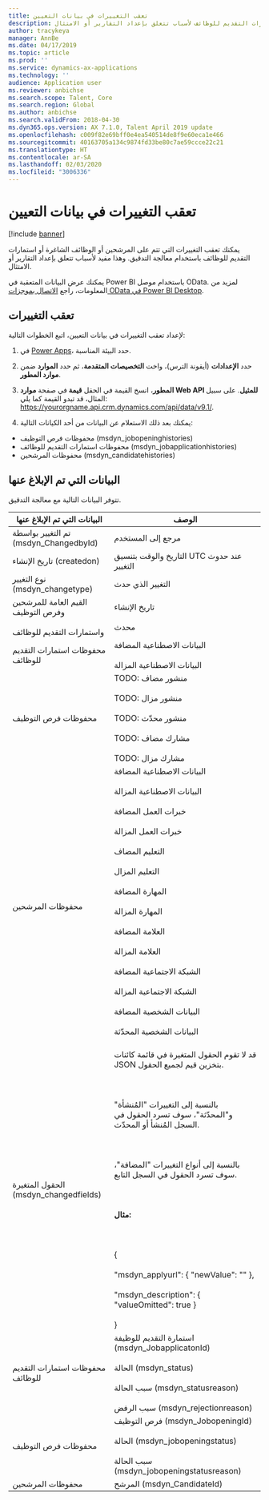 ```yaml
---
title: تعقب التغييرات في بيانات التعيين
description: تسمح لك ميزة معالجة التدقيق بتعقب الوقت الذي يحدث فيه تغيير في المرشحين أو فرص التوظيف أو استمارات التقديم للوظائف لأسباب تتعلق بإعداد التقارير أو الامتثال.
author: tracykeya
manager: AnnBe
ms.date: 04/17/2019
ms.topic: article
ms.prod: ''
ms.service: dynamics-ax-applications
ms.technology: ''
audience: Application user
ms.reviewer: anbichse
ms.search.scope: Talent, Core
ms.search.region: Global
ms.author: anbichse
ms.search.validFrom: 2018-04-30
ms.dyn365.ops.version: AX 7.1.0, Talent April 2019 update
ms.openlocfilehash: c009f82e69bff0e4ea540514de8f9e60eca1e466
ms.sourcegitcommit: 40163705a134c9874fd33be80c7ae59ccce22c21
ms.translationtype: HT
ms.contentlocale: ar-SA
ms.lasthandoff: 02/03/2020
ms.locfileid: "3006336"
---
```

# <a name="track-changes-in-recruiting-data"></a>تعقب التغييرات في بيانات التعيين

[!include [banner](includes/banner.md)]

يمكنك تعقب التغييرات التي تتم على المرشحين أو الوظائف الشاغرة أو استمارات التقديم للوظائف باستخدام معالجة التدقيق. وهذا مفيد لأسباب تتعلق بإعداد التقارير أو الامتثال.

يمكنك عرض البيانات المتعقبة في Power BI باستخدام موصل OData. لمزيد من المعلومات، راجع [الاتصال بموجزات OData في Power BI Desktop](https://docs.microsoft.com/power-bi/desktop-connect-odata).

## <a name="track-changes"></a>تعقب التغييرات
لإعداد تعقب التغييرات في بيانات التعيين، اتبع الخطوات التالية:

1. في [Power Apps](https://web.powerapps.com)، حدد البيئة المناسبة.

2. حدد **الإعدادات** (أيقونة الترس)، واخت **التخصيصات المتقدمة**، ثم حدد **الموارد** ضمن **موارد المطور**. 

3. في صفحة **موارد‏‎ المطور**، انسخ القيمة في الحقل **قيمة Web API للمثيل**. على سبيل المثال، قد تبدو القيمة كما يلي: https://yourorgname.api.crm.dynamics.com/api/data/v9.1/.

4. يمكنك بعد ذلك الاستعلام عن البيانات من أحد الكيانات التالية:
  - محفوظات فرص التوظيف (msdyn_jobopeninghistories)
  - محفوظات استمارات التقديم للوظائف (msdyn_jobapplicationhistories) 
  - محفوظات المرشحين (msdyn_candidatehistories)

## <a name="data-reported"></a>البيانات التي تم الإبلاغ عنها

تتوفر البيانات التالية مع معالجة التدقيق.

| البيانات التي تم الإبلاغ عنها | الوصف |
| --- | --- |
| تم التغيير بواسطة (msdyn_ChangedbyId) | مرجع إلى المستخدم |
| تاريخ الإنشاء (createdon) |  التاريخ والوقت بتنسيق UTC عند حدوث التغيير |
| نوع التغيير (msdyn_changetype) | التغيير الذي حدث |
| القيم العامة للمرشحين وفرص التوظيف <br></br>واستمارات التقديم للوظائف | تاريخ الإنشاء<br></br>محدث |
| محفوظات استمارات التقديم للوظائف | البيانات الاصطناعية المضافة <br></br>البيانات الاصطناعية المزالة |
| محفوظات فرص التوظيف | TODO: منشور مضاف <br></br>TODO: منشور مزال <br></br>TODO: منشور محدّث <br></br>TODO: مشارك مضاف <br></br>TODO: مشارك مزال |
| محفوظات المرشحين | البيانات الاصطناعية المضافة <br></br>البيانات الاصطناعية المزالة <br></br>خبرات العمل المضافة <br></br>خبرات العمل المزالة <br></br>التعليم المضاف <br></br>التعليم المزال <br></br>المهارة المضافة <br></br>المهارة المزالة <br></br>العلامة المضافة <br></br>العلامة المزالة <br></br>الشبكة الاجتماعية المضافة <br></br>الشبكة الاجتماعية المزالة <br></br>البيانات الشخصية المضافة <br></br>البيانات الشخصية المحدّثة<br></br> |
| الحقول المتغيرة (msdyn_changedfields) | قد لا تقوم الحقول المتغيرة في قائمة كائنات JSON بتخزين قيم لجميع الحقول.<br></br><br></br>بالنسبة إلى التغييرات "المُنشأة" و"المحدّثة"، سوف تسرد الحقول في السجل المُنشأ أو المحدّث.<br></br><br></br>بالنسبة إلى أنواع التغييرات "المضافة"، سوف تسرد الحقول في السجل التابع.<br></br><br></br>**مثال:**<br></br><br></br>{<br></br>  "msdyn_applyurl": { "newValue": "" },<br></br>  "msdyn_description": { "valueOmitted": true } <br></br>} |
|محفوظات استمارات التقديم للوظائف | استمارة التقديم للوظيفة‬ (msdyn_JobapplicatonId)<br></br>الحالة (msdyn_status) <br></br>سبب الحالة (msdyn_statusreason) <br></br>سبب الرفض (msdyn_rejectionreason) |
| محفوظات فرص التوظيف | فرص التوظيف (msdyn_JobopeningId) <br></br>الحالة (msdyn_jobopeningstatus) <br></br>سبب الحالة (msdyn_jobopeningstatusreason) |
| محفوظات المرشحين | المرشح (msdyn_CandidateId) |
